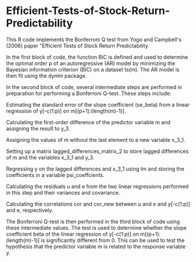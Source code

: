 # Efficient-Tests-of-Stock-Return-Predictability
This R code implements the Bonferroni Q test from Yogo and Campbell's (2006) paper "Efficient Tests of Stock Return Predictability.



In the first block of code, the function BIC is defined and used to determine the optimal order p of an autoregressive (AR) model by minimizing the Bayesian information criterion (BIC) on a dataset ts(m). The AR model is then fit using the dynlm package.

In the second block of code, several intermediate steps are performed in preparation for performing a Bonferroni Q-test. These steps include:

Estimating the standard error of the slope coefficient (se_beta) from a linear regression of y[-c(1:p)] on m[(p+1):(length(m)-1)].

Calculating the first-order difference of the predictor variable m and assigning the result to y_3.

Assigning the values of m without the last element to a new variable x_3_1.

Setting up a matrix lagged_differences_matrix_2 to store lagged differences of m and the variables x_3_1 and y_3.

Regressing y on the lagged differences and x_3_1 using lm and storing the coefficients in a variable psi_coeffcients.

Calculating the residuals u and e from the two linear regressions performed in this step and their variances and covariance.

Calculating the correlations cor and cor_new between u and e and y[-c(1:p)] and e, respectively.

The Bonferroni Q-test is then performed in the third block of code using these intermediate values. The test is used to determine whether the slope coefficient beta of the linear regression of y[-c(1:p)] on m[(p+1):(length(m)-1)] is significantly different from 0. This can be used to test the hypothesis that the predictor variable m is related to the response variable y.
